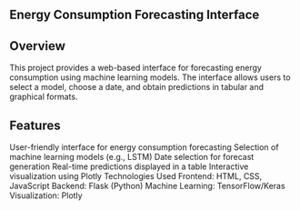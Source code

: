 ## Energy Consumption Forecasting Interface
## Overview
This project provides a web-based interface for forecasting energy consumption using machine learning models. The interface allows users to select a model, choose a date, and obtain predictions in tabular and graphical formats.

## Features
User-friendly interface for energy consumption forecasting
Selection of machine learning models (e.g., LSTM)
Date selection for forecast generation
Real-time predictions displayed in a table
Interactive visualization using Plotly
Technologies Used
Frontend: HTML, CSS, JavaScript
Backend: Flask (Python)
Machine Learning: TensorFlow/Keras
Visualization: Plotly

